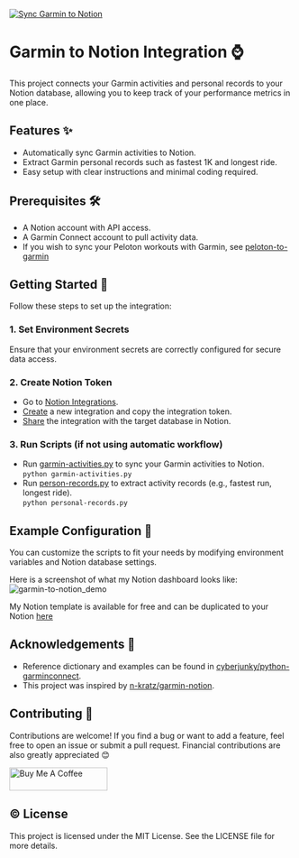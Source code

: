 [![Sync Garmin to Notion](https://github.com/chloevoyer/garmin-to-notion/actions/workflows/manual.yml/badge.svg?branch=main)](https://github.com/chloevoyer/garmin-to-notion/actions/workflows/manual.yml)
# Garmin to Notion Integration :watch:
This project connects your Garmin activities and personal records to your Notion database, allowing you to keep track of your performance metrics in one place.

## Features :sparkles:  
- Automatically sync Garmin activities to Notion.
- Extract Garmin personal records such as fastest 1K and longest ride.
- Easy setup with clear instructions and minimal coding required.

## Prerequisites :hammer_and_wrench:  
- A Notion account with API access.
- A Garmin Connect account to pull activity data.
- If you wish to sync your Peloton workouts with Garmin, see [peloton-to-garmin](https://github.com/philosowaffle/peloton-to-garmin)
## Getting Started :dart:
Follow these steps to set up the integration:
### 1. Set Environment Secrets
Ensure that your environment secrets are correctly configured for secure data access.
### 2. Create Notion Token
* Go to [Notion Integrations](https://www.notion.so/profile/integrations).
* [Create](https://developers.notion.com/docs/create-a-notion-integration) a new integration and copy the integration token.
* [Share](https://www.notion.so/help/add-and-manage-connections-with-the-api#enterprise-connection-settings) the integration with the target database in Notion.
### 3. Run Scripts (if not using automatic workflow)
* Run [garmin-activities.py](https://github.com/chloevoyer/garmin-to-notion/blob/main/garmin-activities.py) to sync your Garmin activities to Notion.  
`python garmin-activities.py`
* Run [person-records.py](https://github.com/chloevoyer/garmin-to-notion/blob/main/personal-records.py) to extract activity records (e.g., fastest run, longest ride).  
`python personal-records.py` 
## Example Configuration :pencil:    
You can customize the scripts to fit your needs by modifying environment variables and Notion database settings.  

Here is a screenshot of what my Notion dashboard looks like:  
![garmin-to-notion_demo](https://github.com/user-attachments/assets/b398c896-1142-41ac-bc4b-687b6641c50f)

My Notion template is available for free and can be duplicated to your Notion [here](https://www.notion.so/templates/fitness-tracker-738)

## Acknowledgements :raised_hands:  
- Reference dictionary and examples can be found in [cyberjunky/python-garminconnect](https://github.com/cyberjunky/python-garminconnect.git).
- This project was inspired by [n-kratz/garmin-notion](https://github.com/n-kratz/garmin-notion.git).
## Contributing :handshake:   
Contributions are welcome! If you find a bug or want to add a feature, feel free to open an issue or submit a pull request. Financial contributions are also greatly appreciated :blush:    

<a href="https://www.buymeacoffee.com/cvoyer" target="_blank"><img src="https://cdn.buymeacoffee.com/buttons/default-orange.png" alt="Buy Me A Coffee" height="41" width="174"></a>   

## :copyright: License  
This project is licensed under the MIT License. See the LICENSE file for more details.


